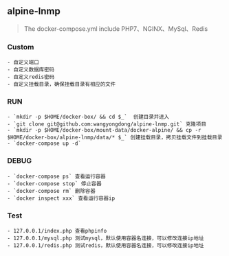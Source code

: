 ## alpine-lnmp
> The docker-compose.yml include PHP7、NGINX、MySql、Redis

### Custom
    
    - 自定义端口
    - 自定义数据库密码
    - 自定义redis密码
    - 自定义挂载目录，确保挂载目录有相应的文件
    
### RUN
    - `mkdir -p $HOME/docker-box/ && cd $_`  创建目录并进入
    - `git clone git@github.com:wangyongdong/alpine-lnmp.git` 克隆项目
    - `mkdir -p $HOME/docker-box/mount-data/docker-alpine/ && cp -r $HOME/docker-box/alpine-lnmp/data/* $_` 创建挂载目录，拷贝挂载文件到挂载目录
    - `docker-compose up -d`
    
### DEBUG

    - `docker-compose ps` 查看运行容器
    - `docker-compose stop` 停止容器
    - `docker-compose rm` 删除容器
    - `docker inspect xxx` 查看运行容器ip
    
### Test

    - 127.0.0.1/index.php 查看phpinfo
    - 127.0.0.1/mysql.php 测试mysql，默认使用容器名连接，可以修改连接ip地址
    - 127.0.0.1/redis.php 测试redis，默认使用容器名连接，可以修改连接ip地址
